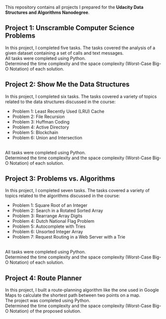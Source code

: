 This repository contains all projects I prepared for the **Udacity Data Structures and Algorithms Nanodegree**.

## Project 1: Unscramble Computer Science Problems
In this project, I completed five tasks. The tasks covered the analysis of a given dataset containing a set of calls and text messages.
<br />
All tasks were completed using Python. 
<br />
Determined the time complexity and the space complexity (Worst-Case Big-O Notation) of each solution.

## Project 2: Show Me the Data Structures
In this project, I completed six tasks. The tasks covered a variety of topics related to the data structures discussed in the course:
* Problem 1: Least Recently Used (LRU) Cache
* Problem 2: File Recursion
* Problem 3: Huffman Coding
* Problem 4: Active Directory
* Problem 5: Blockchain
* Problem 6: Union and Intersection 
<br />
All tasks were completed using Python. 
<br />
Determined the time complexity and the space complexity (Worst-Case Big-O Notation) of each solution.

## Project 3: Problems vs. Algorithms
In this project, I completed seven tasks. The tasks covered a variety of topics related to the algorithms discussed in the course:
* Problem 1: Square Root of an Integer
* Problem 2: Search in a Rotated Sorted Array
* Problem 3: Rearrange Array Digits
* Problem 4: Dutch National Flag Problem
* Problem 5: Autocomplete with Tries
* Problem 6: Unsorted Integer Array
* Problem 7: Request Routing in a Web Server with a Trie
<br />
All tasks were completed using Python. 
<br />
Determined the time complexity and the space complexity (Worst-Case Big-O Notation) of each solution.

## Project 4: Route Planner
In this project, I built a route-planning algorithm like the one used in Google Maps to calculate the shortest path between two points on a map.
<br />
The project was completed using Python.
<br />
Determined the time complexity and the space complexity (Worst-Case Big-O Notation) of the proposed solution.
